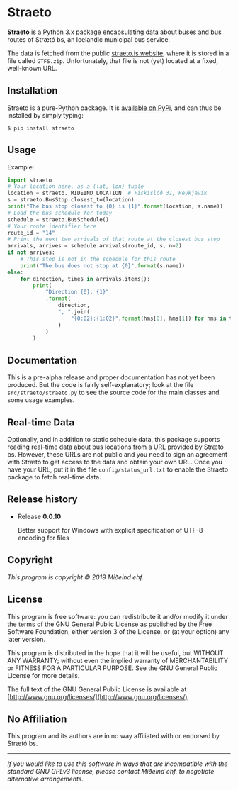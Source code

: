
# Straeto

**Straeto** is a Python 3.x package encapsulating data about buses and bus
routes of Strætó bs, an Icelandic municipal bus service.

The data is fetched from the public [straeto.is website](https://straeto.is),
where it is stored in a file called `GTFS.zip`. Unfortunately, that file
is not (yet) located at a fixed, well-known URL.

## Installation

Straeto is a pure-Python package. It
is [available on PyPi](https://pypi.org/project/straeto/),
and can thus be installed by simply typing:

```shell
$ pip install straeto
```

## Usage

Example:

```python
import straeto
# Your location here, as a (lat, lon) tuple
location = straeto._MIDEIND_LOCATION  # Fiskislóð 31, Reykjavík
s = straeto.BusStop.closest_to(location)
print("The bus stop closest to {0} is {1}".format(location, s.name))
# Load the bus schedule for today
schedule = straeto.BusSchedule()
# Your route identifier here
route_id = "14"
# Print the next two arrivals of that route at the closest bus stop
arrivals, arrives = schedule.arrivals(route_id, s, n=2)
if not arrives:
    # This stop is not in the schedule for this route
    print("The bus does not stop at {0}".format(s.name))
else:
    for direction, times in arrivals.items():
        print(
            "Direction {0}: {1}"
            .format(
                direction,
                ", ".join(
                    "{0:02}:{1:02}".format(hms[0], hms[1]) for hms in times
                )
            )
        )
```

## Documentation

This is a pre-alpha release and proper documentation has not yet been
produced. But the code is fairly self-explanatory; look at the file
`src/straeto/straeto.py` to see the source code for the main classes
and some usage examples.

## Real-time Data

Optionally, and in addition to static schedule data, this package supports
reading real-time data about bus locations from a URL
provided by Strætó bs.  However, these URLs are not public and you need to sign
an agreement with Strætó to get access to the data and obtain your own URL. Once you
have your URL, put it in the file `config/status_url.txt` to enable the Straeto
package to fetch real-time data.

## Release history

* Release **0.0.10**

    Better support for Windows with explicit specification of UTF-8 encoding
    for files

## Copyright

*This program is copyright &copy; 2019 Miðeind ehf.*

## License

This program is free software: you can redistribute it and/or modify
it under the terms of the GNU General Public License as published by
the Free Software Foundation, either version 3 of the License, or
(at your option) any later version.

This program is distributed in the hope that it will be useful,
but WITHOUT ANY WARRANTY; without even the implied warranty of
MERCHANTABILITY or FITNESS FOR A PARTICULAR PURPOSE.  See the
GNU General Public License for more details.

The full text of the GNU General Public License is available at
[http://www.gnu.org/licenses/](http://www.gnu.org/licenses/).

## No Affiliation

This program and its authors are in no way affiliated with or endorsed by
Strætó bs.

---

*If you would like to use this software in ways that are incompatible*
*with the standard GNU GPLv3 license, please contact Miðeind ehf.*
*to negotiate alternative arrangements.*
